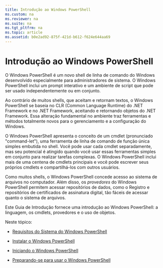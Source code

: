 ```yaml
---
title: Introdução ao Windows PowerShell
ms.custom: na
ms.reviewer: na
ms.suite: na
ms.tgt_pltfrm: na
ms.topic: article
ms.assetid: b0e2ad92-875f-421d-b612-f624e644aa69
---
```

# Introdução ao Windows PowerShell
O Windows PowerShell é um novo shell de linha de comando do Windows desenvolvido especialmente para administradores de sistema. O Windows PowerShell inclui um prompt interativo e um ambiente de script que pode ser usado independentemente ou em conjunto.

Ao contrário de muitos shells, que aceitam e retornam textos, o Windows PowerShell se baseia no CLR (Common Language Runtime) do .NET Framework e no .NET Framework, aceitando e retornando objetos do .NET Framework. Essa alteração fundamental no ambiente traz ferramentas e métodos totalmente novos para o gerenciamento e a configuração do Windows.

O Windows PowerShell apresenta o conceito de um cmdlet (pronunciado "command-let"), uma ferramenta de linha de comando de função única simples embutida no shell. Você pode usar cada cmdlet separadamente, mas seu potencial é atingido quando você usar essas ferramentas simples em conjunto para realizar tarefas complexas. O Windows PowerShell inclui mais de uma centena de cmdlets principais e você pode escrever seus próprios cmdlets e compartilhá-los com outros usuários.

Como muitos shells, o Windows PowerShell concede acesso ao sistema de arquivos no computador. Além disso, os *provedores* do Windows PowerShell permitem acessar repositórios de dados, como o Registro e repositórios de certificados de assinatura digital, tão fáceis de acessar quanto o sistema de arquivos.

Este Guia de Introdução fornece uma introdução ao Windows PowerShell: a linguagem, os cmdlets, provedores e o uso de objetos.

Neste tópico:

-   [Requisitos do Sistema do Windows PowerShell](../Topic/Windows-PowerShell-System-Requirements.md)

-   [Instalar o Windows PowerShell](../Topic/Installing-Windows-PowerShell.md)

-   [Iniciando o Windows PowerShell](../Topic/Starting-Windows-PowerShell.md)

-   [Preparando-se para usar o Windows PowerShell](../Topic/Getting-Ready-to-Use-Windows-PowerShell.md)



<!--HONumber=Apr16_HO1-->


